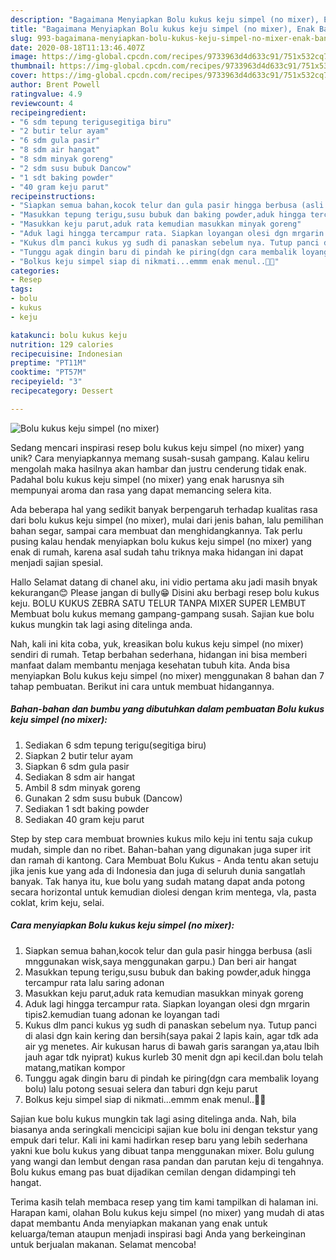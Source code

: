 ```yaml
---
description: "Bagaimana Menyiapkan Bolu kukus keju simpel (no mixer), Enak Banget"
title: "Bagaimana Menyiapkan Bolu kukus keju simpel (no mixer), Enak Banget"
slug: 993-bagaimana-menyiapkan-bolu-kukus-keju-simpel-no-mixer-enak-banget
date: 2020-08-18T11:13:46.407Z
image: https://img-global.cpcdn.com/recipes/9733963d4d633c91/751x532cq70/bolu-kukus-keju-simpel-no-mixer-foto-resep-utama.jpg
thumbnail: https://img-global.cpcdn.com/recipes/9733963d4d633c91/751x532cq70/bolu-kukus-keju-simpel-no-mixer-foto-resep-utama.jpg
cover: https://img-global.cpcdn.com/recipes/9733963d4d633c91/751x532cq70/bolu-kukus-keju-simpel-no-mixer-foto-resep-utama.jpg
author: Brent Powell
ratingvalue: 4.9
reviewcount: 4
recipeingredient:
- "6 sdm tepung terigusegitiga biru"
- "2 butir telur ayam"
- "6 sdm gula pasir"
- "8 sdm air hangat"
- "8 sdm minyak goreng"
- "2 sdm susu bubuk Dancow"
- "1 sdt baking powder"
- "40 gram keju parut"
recipeinstructions:
- "Siapkan semua bahan,kocok telur dan gula pasir hingga berbusa (asli mnggunakan wisk,saya menggunakan garpu.) Dan beri air hangat"
- "Masukkan tepung terigu,susu bubuk dan baking powder,aduk hingga tercampur rata lalu saring adonan"
- "Masukkan keju parut,aduk rata kemudian masukkan minyak goreng"
- "Aduk lagi hingga tercampur rata. Siapkan loyangan olesi dgn mrgarin tipis2.kemudian tuang adonan ke loyangan tadi"
- "Kukus dlm panci kukus yg sudh di panaskan sebelum nya. Tutup panci di alasi dgn kain kering dan bersih(saya pakai 2 lapis kain, agar tdk ada air yg menetes. Air kukusan harus di bawah garis sarangan ya,atau lbih jauh agar tdk nyiprat) kukus kurleb 30 menit dgn api kecil.dan bolu telah matang,matikan kompor"
- "Tunggu agak dingin baru di pindah ke piring(dgn cara membalik loyang bolu) lalu potong sesuai selera dan taburi dgn keju parut"
- "Bolkus keju simpel siap di nikmati...emmm enak menul..🤤😍"
categories:
- Resep
tags:
- bolu
- kukus
- keju

katakunci: bolu kukus keju 
nutrition: 129 calories
recipecuisine: Indonesian
preptime: "PT11M"
cooktime: "PT57M"
recipeyield: "3"
recipecategory: Dessert

---
```



![Bolu kukus keju simpel (no mixer)](https://img-global.cpcdn.com/recipes/9733963d4d633c91/751x532cq70/bolu-kukus-keju-simpel-no-mixer-foto-resep-utama.jpg)

Sedang mencari inspirasi resep bolu kukus keju simpel (no mixer) yang unik? Cara menyiapkannya memang susah-susah gampang. Kalau keliru mengolah maka hasilnya akan hambar dan justru cenderung tidak enak. Padahal bolu kukus keju simpel (no mixer) yang enak harusnya sih mempunyai aroma dan rasa yang dapat memancing selera kita.

Ada beberapa hal yang sedikit banyak berpengaruh terhadap kualitas rasa dari bolu kukus keju simpel (no mixer), mulai dari jenis bahan, lalu pemilihan bahan segar, sampai cara membuat dan menghidangkannya. Tak perlu pusing kalau hendak menyiapkan bolu kukus keju simpel (no mixer) yang enak di rumah, karena asal sudah tahu triknya maka hidangan ini dapat menjadi sajian spesial.

Hallo Selamat datang di chanel aku, ini vidio pertama aku jadi masih bnyak kekurangan😊 Please jangan di bully😁 Disini aku berbagi resep bolu kukus keju. BOLU KUKUS ZEBRA SATU TELUR TANPA MIXER SUPER LEMBUT Membuat bolu kukus memang gampang-gampang susah. Sajian kue bolu kukus mungkin tak lagi asing ditelinga anda.


Nah, kali ini kita coba, yuk, kreasikan bolu kukus keju simpel (no mixer) sendiri di rumah. Tetap berbahan sederhana, hidangan ini bisa memberi manfaat dalam membantu menjaga kesehatan tubuh kita. Anda bisa menyiapkan Bolu kukus keju simpel (no mixer) menggunakan 8 bahan dan 7 tahap pembuatan. Berikut ini cara untuk membuat hidangannya.

<!--inarticleads1-->

##### Bahan-bahan dan bumbu yang dibutuhkan dalam pembuatan Bolu kukus keju simpel (no mixer):

1. Sediakan 6 sdm tepung terigu(segitiga biru)
1. Siapkan 2 butir telur ayam
1. Siapkan 6 sdm gula pasir
1. Sediakan 8 sdm air hangat
1. Ambil 8 sdm minyak goreng
1. Gunakan 2 sdm susu bubuk (Dancow)
1. Sediakan 1 sdt baking powder
1. Sediakan 40 gram keju parut


Step by step cara membuat brownies kukus milo keju ini tentu saja cukup mudah, simple dan no ribet. Bahan-bahan yang digunakan juga super irit dan ramah di kantong. Cara Membuat Bolu Kukus - Anda tentu akan setuju jika jenis kue yang ada di Indonesia dan juga di seluruh dunia sangatlah banyak. Tak hanya itu, kue bolu yang sudah matang dapat anda potong secara horizontal untuk kemudian diolesi dengan krim mentega, vla, pasta coklat, krim keju, selai. 

<!--inarticleads2-->

##### Cara menyiapkan Bolu kukus keju simpel (no mixer):

1. Siapkan semua bahan,kocok telur dan gula pasir hingga berbusa (asli mnggunakan wisk,saya menggunakan garpu.) Dan beri air hangat
1. Masukkan tepung terigu,susu bubuk dan baking powder,aduk hingga tercampur rata lalu saring adonan
1. Masukkan keju parut,aduk rata kemudian masukkan minyak goreng
1. Aduk lagi hingga tercampur rata. Siapkan loyangan olesi dgn mrgarin tipis2.kemudian tuang adonan ke loyangan tadi
1. Kukus dlm panci kukus yg sudh di panaskan sebelum nya. Tutup panci di alasi dgn kain kering dan bersih(saya pakai 2 lapis kain, agar tdk ada air yg menetes. Air kukusan harus di bawah garis sarangan ya,atau lbih jauh agar tdk nyiprat) kukus kurleb 30 menit dgn api kecil.dan bolu telah matang,matikan kompor
1. Tunggu agak dingin baru di pindah ke piring(dgn cara membalik loyang bolu) lalu potong sesuai selera dan taburi dgn keju parut
1. Bolkus keju simpel siap di nikmati...emmm enak menul..🤤😍


Sajian kue bolu kukus mungkin tak lagi asing ditelinga anda. Nah, bila biasanya anda seringkali mencicipi sajian kue bolu ini dengan tekstur yang empuk dari telur. Kali ini kami hadirkan resep baru yang lebih sederhana yakni kue bolu kukus yang dibuat tanpa menggunakan mixer. Bolu gulung yang wangi dan lembut dengan rasa pandan dan parutan keju di tengahnya. Bolu kukus emang pas buat dijadikan cemilan dengan didampingi teh hangat. 

Terima kasih telah membaca resep yang tim kami tampilkan di halaman ini. Harapan kami, olahan Bolu kukus keju simpel (no mixer) yang mudah di atas dapat membantu Anda menyiapkan makanan yang enak untuk keluarga/teman ataupun menjadi inspirasi bagi Anda yang berkeinginan untuk berjualan makanan. Selamat mencoba!
